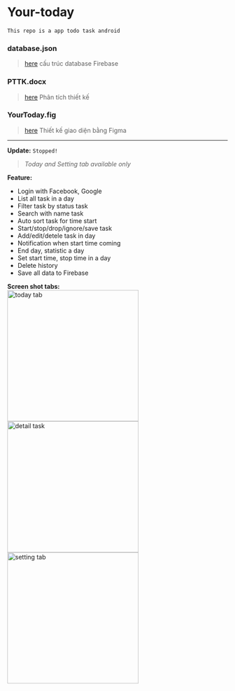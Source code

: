 # Your-today
`This repo is a app todo task android`

### database.json
> [here](database.json)
cấu trúc database Firebase
### PTTK.docx
> [here](PTTK.docx)
Phân tích thiết kế 
### YourToday.fig
> [here](Your%20Today.fig)
Thiết kế giao diện bằng Figma

----------------------------------------------
**Update:** `Stopped!`<br>
> *Today and Setting tab available only* 

**Feature:**
- Login with Facebook, Google
- List all task in a day
- Filter task by status task
- Search with name task
- Auto sort task for time start
- Start/stop/drop/ignore/save task 
- Add/edit/detele task in day
- Notification when start time coming
- End day, statistic a day 
- Set start time, stop time in a day
- Delete history
- Save all data to Firebase

**Screen shot tabs:**<br>
<img src="https://user-images.githubusercontent.com/57400150/121445476-b94f9580-c9bb-11eb-812a-c6fc23ffa867.png" alt="today tab" width="300"/>
<img src="https://user-images.githubusercontent.com/57400150/121446341-81495200-c9bd-11eb-8c6b-81738bde3f3f.png" alt="detail task" width="300"/>
<img src="https://user-images.githubusercontent.com/57400150/121445546-e2702600-c9bb-11eb-9a0e-70ec5f9df3b7.png" alt="setting tab" width="300"/>

